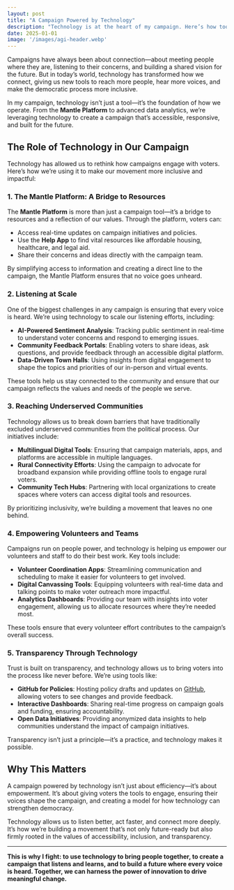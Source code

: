 ```yaml
---
layout: post
title: "A Campaign Powered by Technology"
description: "Technology is at the heart of my campaign. Here’s how tools like the Mantle Platform are helping us engage voters, listen to their concerns, and build an inclusive, future-ready movement."
date: 2025-01-01
image: '/images/agi-header.webp'
---
```


Campaigns have always been about connection—about meeting people where they are, listening to their concerns, and building a shared vision for the future. But in today’s world, technology has transformed how we connect, giving us new tools to reach more people, hear more voices, and make the democratic process more inclusive.

In my campaign, technology isn’t just a tool—it’s the foundation of how we operate. From the **Mantle Platform** to advanced data analytics, we’re leveraging technology to create a campaign that’s accessible, responsive, and built for the future.

## The Role of Technology in Our Campaign

Technology has allowed us to rethink how campaigns engage with voters. Here’s how we’re using it to make our movement more inclusive and impactful:

### 1. **The Mantle Platform: A Bridge to Resources**

The **Mantle Platform** is more than just a campaign tool—it’s a bridge to resources and a reflection of our values. Through the platform, voters can:

- Access real-time updates on campaign initiatives and policies.  
- Use the **Help App** to find vital resources like affordable housing, healthcare, and legal aid.  
- Share their concerns and ideas directly with the campaign team.  

By simplifying access to information and creating a direct line to the campaign, the Mantle Platform ensures that no voice goes unheard.

### 2. **Listening at Scale**

One of the biggest challenges in any campaign is ensuring that every voice is heard. We’re using technology to scale our listening efforts, including:

- **AI-Powered Sentiment Analysis**: Tracking public sentiment in real-time to understand voter concerns and respond to emerging issues.  
- **Community Feedback Portals**: Enabling voters to share ideas, ask questions, and provide feedback through an accessible digital platform.  
- **Data-Driven Town Halls**: Using insights from digital engagement to shape the topics and priorities of our in-person and virtual events.  

These tools help us stay connected to the community and ensure that our campaign reflects the values and needs of the people we serve.

### 3. **Reaching Underserved Communities**

Technology allows us to break down barriers that have traditionally excluded underserved communities from the political process. Our initiatives include:

- **Multilingual Digital Tools**: Ensuring that campaign materials, apps, and platforms are accessible in multiple languages.  
- **Rural Connectivity Efforts**: Using the campaign to advocate for broadband expansion while providing offline tools to engage rural voters.  
- **Community Tech Hubs**: Partnering with local organizations to create spaces where voters can access digital tools and resources.  

By prioritizing inclusivity, we’re building a movement that leaves no one behind.

### 4. **Empowering Volunteers and Teams**

Campaigns run on people power, and technology is helping us empower our volunteers and staff to do their best work. Key tools include:

- **Volunteer Coordination Apps**: Streamlining communication and scheduling to make it easier for volunteers to get involved.  
- **Digital Canvassing Tools**: Equipping volunteers with real-time data and talking points to make voter outreach more impactful.  
- **Analytics Dashboards**: Providing our team with insights into voter engagement, allowing us to allocate resources where they’re needed most.  

These tools ensure that every volunteer effort contributes to the campaign’s overall success.

### 5. **Transparency Through Technology**

Trust is built on transparency, and technology allows us to bring voters into the process like never before. We’re using tools like:

- **GitHub for Policies**: Hosting policy drafts and updates on [GitHub](https://github.com/CastroForGeorgia), allowing voters to see changes and provide feedback.  
- **Interactive Dashboards**: Sharing real-time progress on campaign goals and funding, ensuring accountability.  
- **Open Data Initiatives**: Providing anonymized data insights to help communities understand the impact of campaign initiatives.  

Transparency isn’t just a principle—it’s a practice, and technology makes it possible.

## Why This Matters

A campaign powered by technology isn’t just about efficiency—it’s about empowerment. It’s about giving voters the tools to engage, ensuring their voices shape the campaign, and creating a model for how technology can strengthen democracy.

Technology allows us to listen better, act faster, and connect more deeply. It’s how we’re building a movement that’s not only future-ready but also firmly rooted in the values of accessibility, inclusion, and transparency.

---

**This is why I fight: to use technology to bring people together, to create a campaign that listens and learns, and to build a future where every voice is heard. Together, we can harness the power of innovation to drive meaningful change.**
